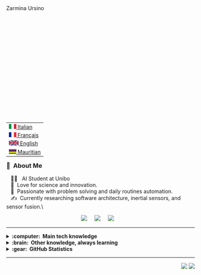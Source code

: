 <body>
  <div class="header finisher-header" style="width: 100%; height: 300px;">
    Zarmina Ursino
  </div>
<script src="finisher-header.es5.min.js" type="text/javascript"></script>

</body>



<table align="right">
 <tr><td><a href="README.md"><img src="images/ita-flag.png" height="13"> Italian</a></td></tr>
 <tr><td><a href="README_fr.md"><img src="images/fr-flag.png" height="13"> Français</a></td></tr>
 <tr><td><a href="README_pt.md"><img src="images/eng-flag.png" height="13"> English</a></td></tr>
 <tr><td><a href="README_pt.md"><img src="images/mu-flag.png" height="13"> Mauritian</a></td></tr>

</table>

### :space_invader: &nbsp;About Me

&nbsp;&nbsp;&nbsp;:technologist: &nbsp; AI Student at Unibo \
&nbsp;&nbsp;&nbsp;:seedling: &nbsp;Love for science and innovation.\
&nbsp;&nbsp;&nbsp;:heartbeat: &nbsp;Passionate with problem solving and daily routines automation.\
&nbsp;&nbsp;&nbsp;:writing_hand: &nbsp;Currently researching software architecture, inertial sensors, and sensor fusion.\

<p align="center">
  <a href="mailto:ursinozarmina@gmail.com"><img src="https://img.shields.io/badge/gmail-%23D14836.svg?&style=for-the-badge&logo=gmail&logoColor=white" /></a>&nbsp;&nbsp;&nbsp;&nbsp;
  <a href="https://www.instagram.com/zarmina_ursino/"><img src="https://img.shields.io/badge/instagram-%23dc2743.svg?&style=for-the-badge&logo=instagram&logoColor=white" /></a>&nbsp;&nbsp;&nbsp;&nbsp;
  <a href="https://www.linkedin.com/in/zarminaursino/"><img src="https://img.shields.io/badge/linkedin-%230077B5.svg?&style=for-the-badge&logo=linkedin&logoColor=white" /></a>&nbsp;&nbsp;&nbsp;&nbsp;

  
</p>

<hr/>

<details>
  <summary><b>:computer: &nbsp;Main tech knowledge</b></summary>
  <br/>

![Java](https://img.shields.io/badge/JAVA-007396.svg?&style=flat&logo=java&logoColor=white)&nbsp;
![JSF](https://img.shields.io/badge/JSF-323330.svg?&style=flat&logo=eclipse&logoColor=white)&nbsp;
![Primefaces](https://img.shields.io/badge/PRIMEFACES-039BE5.svg?&style=flat&logoColor=white)&nbsp;
![Angular](https://img.shields.io/badge/ANGULAR-DD0031.svg?&style=flat&logo=angular&logoColor=white)&nbsp;
![Spring](https://img.shields.io/badge/SPRING-6DB33F.svg?&style=flat&logo=spring&logoColor=white)&nbsp;
![Hibernate](https://img.shields.io/badge/HIBERNATE-121011.svg?&style=flat&logo=red-hat&logoColor=white)&nbsp;\
![Flutter](https://img.shields.io/badge/FLUTTER-02569B.svg?&style=flat&logo=flutter&logoColor=white) &nbsp;
![GetX](https://img.shields.io/badge/GETX-%23121011.svg?&style=flat&logo=getx&logoColor=white) &nbsp;
![BLoC](https://img.shields.io/badge/BLOC-%23121011.svg?&style=flat&logo=bloc&logoColor=white) &nbsp;
![MobX](https://img.shields.io/badge/MOBX-%23121011.svg?&style=flat&logo=mobx&logoColor=white) &nbsp;
![Dart](https://img.shields.io/badge/DART-%230175C2.svg?&style=flat&logo=dart&logoColor=white) &nbsp;\
![HTML5](https://img.shields.io/badge/HTML5-E34F26.svg?&style=flat&logo=html5&logoColor=white)&nbsp;
![CSS3](https://img.shields.io/badge/CSS3-%231572B6.svg?&style=flat&logo=css3&logoColor=white)&nbsp;
![JavaScript](https://img.shields.io/badge/JAVASCRIPT-323330.svg?&style=flat&logo=javascript&logoColor=%23F7DF1E)&nbsp;
![TypeScript](https://img.shields.io/badge/TYPESCRIPT-%23007ACC.svg?&style=flat&logo=typescript&logoColor=white)&nbsp;\
![Git](https://img.shields.io/badge/GIT-%23F05033.svg?&style=flat&logo=git&logoColor=white)&nbsp;
![GitHub](https://img.shields.io/badge/GITHUB-%23121011.svg?&style=flat&logo=github&logoColor=white)&nbsp;
![GitLab](https://img.shields.io/badge/GITLAB-%23181717.svg?&style=flat&logo=gitlab&logoColor=white)&nbsp;
![Docker](https://img.shields.io/badge/DOCKER-2496ED.svg?&style=flat&logo=docker&logoColor=white)&nbsp;
![Ansible](https://img.shields.io/badge/ANSIBLE-%231A1918.svg?&style=flat&logo=ansible&logoColor=white)&nbsp;
![SonarQube](https://img.shields.io/badge/SONARQUBE-4E9BCD.svg?&style=flat&logo=sonarqube&logoColor=white)&nbsp;\
![Postgres](https://img.shields.io/badge/POSTGRES-%23316192.svg?&style=flat&logo=postgresql&logoColor=white)
![MySQL](https://img.shields.io/badge/MARIADB-4479A1.svg?&style=flat&logo=mariadb&logoColor=white)
![SQLite](https://img.shields.io/badge/SQLITE-003B57.svg?&style=flat&logo=sqlite&logoColor=white)\
![Ant](https://img.shields.io/badge/ANT-A81C7D.svg?&style=flat&logo=apache-ant)&nbsp;
![Maven](https://img.shields.io/badge/MAVEN-C71A36.svg?&style=flat&logo=apache-maven)&nbsp;
![Gradle](https://img.shields.io/badge/GRADLE-02303A.svg?&style=flat&logo=gradle)&nbsp;
![REST API](https://img.shields.io/badge/REST-02569B.svg?&style=flat&logo=rest&logoColor=white)&nbsp;
![GRAPHQL](https://img.shields.io/badge/GRAPHQL-E10098.svg?&style=flat&logo=graphql&logoColor=white)&nbsp;\
![LINUX](https://img.shields.io/badge/LINUX-FCC624?style=flat-square&logo=linux&logoColor=black)
![VSCode](https://img.shields.io/badge/VSCODE-007ACC.svg?&style=flat&logo=visual-studio-code)&nbsp;
![Eclipse](https://img.shields.io/badge/ECLIPSE-2C2255.svg?&style=flat&logo=eclipse)&nbsp;
![IntelliJ](https://img.shields.io/badge/INTELLIJ-000000.svg?&style=flat&logo=intellij-idea)&nbsp;\
![Clean Architecture](https://img.shields.io/badge/CLEAN%20ARCHITECTURE-6DB33F.svg?&style=flat&logoColor=white)&nbsp;
![Hexagonal Architecture](https://img.shields.io/badge/HEXAGONAL-2496ED.svg?&style=flat&logoColor=white)&nbsp;
![MVC Architecture](https://img.shields.io/badge/MVC-888888.svg?&style=flat&logoColor=white)&nbsp;
![MVVM Architecture](https://img.shields.io/badge/MVVM-888888.svg?&style=flat&logoColor=white)&nbsp;\
![DDD](https://img.shields.io/badge/DOMAIN%20DD-02569B.svg?&style=flat&logo=ddd&logoColor=white)&nbsp;
![TDD](https://img.shields.io/badge/TEST%20DD-E34F26.svg?&style=flat&logo=tdd&logoColor=white)&nbsp;
![PMBOK](https://img.shields.io/badge/PMBOK-DD0031.svg?&style=flat&logo=ddd&logoColor=white)&nbsp;
![SCRUM](https://img.shields.io/badge/SCRUM-6DB33F.svg?&style=flat&logo=ddd&logoColor=white)&nbsp;

<!-- 
Java, JSF, Primefaces, Angular, Spring, Springboot, JPA/Hibernate. 
Flutter, GetX, BLoC, MobX.
GitHub, GitLab, Docker, Ansible
Kotlin, Firebase.
Ant, Maven, Gradle, 
VSCode, Eclipse, IntelliJ IDEA.
HTML, CSS, JavaScript, TypeScript.
postgresql, pgadmin, mysql, sqlite.
TDD, BDD, DDD
clean architecture, hexagonal architecture, onion architecture, mvc, mvvm.
linux
-->
</details>

<!-- 
jquery, sass
nestjs, nodejs, redis, nginx,
rest, graphql, grpc
apache kafka,
google cloud plataform, google app engine, aws
oracle, mariadb, mongodb, 
Kubernates, puppet, github actions
python, c, cpp, arduino
php, photoshop
blockchain, cryptocurrencies, cryptography, bitcoin, ethereum 
-->

<details>
  <summary><b>:brain: &nbsp;Other knowledge, always learning</b></summary>
  <br/>

![NodeJS](https://img.shields.io/badge/NODEJS-339933.svg?&style=flat&logo=node.js&logoColor=white)&nbsp;\
![GithubActions](https://img.shields.io/badge/GITHUB%20ACTIONS-2088FF.svg?&style=flat&logo=github-actions&logoColor=white)&nbsp;\
![AWS](https://img.shields.io/badge/AMAZON%20AWS-232F3E.svg?&style=flat&logo=amazon-aws&logoColor=white)&nbsp;
![Oracle](https://img.shields.io/badge/ORACLE-F80000.svg?&style=flat&logo=oracle&logoColor=white)&nbsp;\
![MongoDB](https://img.shields.io/badge/MONGODB-47A248.svg?&style=flat&logo=mongodb&logoColor=white)&nbsp;
![Python](https://img.shields.io/badge/PYTHON-3776AB.svg?&style=flat&logo=python&logoColor=white)&nbsp;\
![Arduino](https://img.shields.io/badge/ARDUINO-00979D.svg?&style=flat&logo=arduino&logoColor=white)&nbsp;
![JQuery](https://img.shields.io/badge/JQUERY-0769AD.svg?&style=flat&logo=jquery&logoColor=white)&nbsp;
![PHP](https://img.shields.io/badge/PHP-777BB4.svg?&style=flat&logo=php&logoColor=white)&nbsp;\
![PHOTOSHOP](https://img.shields.io/badge/PHOTOSHOP-31A8FF.svg?&style=flat&logo=adobe-photoshop&logoColor=white)&nbsp;
![Blockchain](https://img.shields.io/badge/BLOCKCHAIN-121D33.svg?&style=flat&logo=blockchain-dot-com&logoColor=white)&nbsp;
![Cryptocurrencies](https://img.shields.io/badge/CRYPTOCURRENCY-00979D.svg?&style=flat&logo=cryptocurrency&logoColor=black)&nbsp;
![Bitcoin](https://img.shields.io/badge/BITCOIN-0769AD.svg?&style=flat&logo=bitcoin&logoColor=black)&nbsp;
![Ethereum](https://img.shields.io/badge/ETHEREUM-3C3C3D.svg?&style=flat&logo=ethereum&logoColor=white)&nbsp;

</details>

<details>
  <summary><b>:gear: &nbsp;GitHub Statistics</b></summary>
  <br/>
    <p align="center">
        <img height="137px" src="https://github-readme-streak-stats.herokuapp.com?user=Zarmina97&date_format=j%20M%5B%20Y%5D&background=DD1C5D"/>
    </p>
    <p align="center">
        <img height="137px" src="https://github-readme-stats.vercel.app/api?username=Zarmina97&hide_title=true&hide_border=true&show_icons=true&include_all_commits=true&count_private=true&line_height=21&theme=nightowl" /> <img height="137px" src="https://github-readme-stats.vercel.app/api/top-langs/?username=Zarmina97&hide=html&hide_title=true&hide_border=true&layout=compact&langs_count=8&theme=nightowl" />
    </p>
</details>

<hr/>

<p align="right">
<img src="https://komarev.com/ghpvc/?username=Zarmina97&style=plastic&label=Views"><img>
<img src="https://badges.pufler.dev/visits/Zarmina97/Zarmina97?color=black&logo=github" />
</p>
